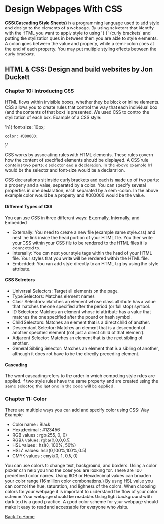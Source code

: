 # Design Webpages With CSS
**CSS(Cascading Style Sheets)** is a programming language used to add style and design to the elements of a webpage. By using selectors that identify with the HTML you want to apply style to using '{ }' (curly brackets) and putting the stylization ques in between them you are able to style elements. A colon goes between the value and property, while a semi-colon goes at the end of each property. You may put multiple styling effects between the curly brackets.
## HTML & CSS: Design and build websites by Jon Duckett
### Chapter 10: Introducing CSS
HTML flows within invisible boxes, whether they be block or inline elements. CSS allows you to create rules that control the way that each individual box (and the contents of that box) is presented. We used CSS to control the stylization of each box. Example of a CSS style:

'h1{
    font-size: 10px;
    
    color: #000000;
}'

CSS works by associating rules with HTML elements. These rules govern how the content of specified elements should be displayed. A CSS rule contains two parts: a selector and a declaration. In the above example h1 would be the selector and font-size would be a declaration.

CSS declarations sit inside curly brackets and each is made up of two parts: a property and a value, separated by a colon. You can specify several properties in one declaration, each separated by a semi-colon. In the above example color would be a property and #000000 would be the value.


#### Different Types of CSS
You can use CSS in three different ways: Externally, Internally, and Embedded
- Externally: You need to create a new file (example name style.css) and nest the link inside the head portion of your HTML file. You then write your CSS within your CSS file to be rendered to the HTML files it is connected to.
- Internally: You can nest your style tags within the head of your HTML file. Your styles that you write will be rendered within the HTML file.
- Embedded: You can add style directly to an HTML tag by using the style attribute.

#### CSS Selectors
- Universal Selectors: Target all elements on the page.
- Type Selectors: Matches element names.
- Class Selectors: Matches an element whose class attribute has a value that matches the one specified after the period (or full stop) symbol.
- ID Selectors: Matches an element whose id attribute has a value that matches the one specified after the pound or hash symbol.
- Child Selectors: Matches an element that is a direct child of another.
- Descendant Selector: Matches an element that is a descendent of another specified element (not just a direct child of that element).
- Adjacent Selector: Matches an element that is the next sibling of another.
- General Sibling Selector: Matches an element that is a sibling of another, although it does not have to be the directly preceding element.

#### Cascading 
The word cascading refers to the order in which competing style rules are applied. If two style rules have the same property and are created using the same selector, the last one in the code will be applied.

### Chapter 11: Color
There are multiple ways you can add and specify color using CSS:
   Way          Example
- Color name :  Black
- Hexadecimal : #123456
- RGB values :  rgb(255, 0, 0)
- RGBA values:  rgba(0,0,0,0.5)
- HSL values :  hsl(0, 100%, 50%)
- HSLA values:   hsla(0,100%,100%,0.5)
- CMYK values : cmyk(0, 1, 0.5, 0)

You can use colors to change text, background, and borders. Using a color picker can help you find the color you are looking for. There are 100 predefined color names. Using RGB or Hexadecimal values can broaden your color range (16 million color combonations.) By using HSL value you can control the hue, saturation, and lighness of the colors. When choosing colors for your webpage it is important to understand the flow of your color scheme. Your webpage should be readable. Using light background with dark text is a good practice. A good color scheme for your webpage should make it easy to read and accessable for everyone who visits. 

[Back To Home](/README.md)





